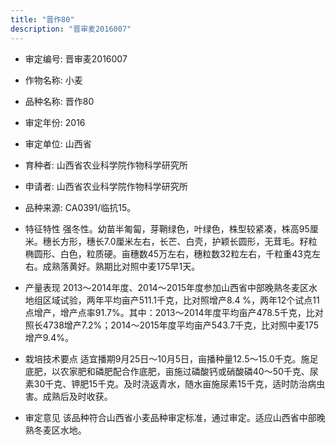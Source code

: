 ```yaml
---
title: "晋作80"
description: "晋审麦2016007"
---
```

* 审定编号:  晋审麦2016007

*  作物名称:  小麦

*  品种名称:  晋作80

*  审定年份:  2016

*  审定单位:  山西省

* 育种者:  山西省农业科学院作物科学研究所

*  申请者:  山西省农业科学院作物科学研究所

*  品种来源:  CA0391/临抗15。

*  特征特性
强冬性。幼苗半匍匐，芽鞘绿色，叶绿色，株型较紧凑，株高95厘米。穗长方形，穗长7.0厘米左右，长芒、白壳，护颖长圆形，无茸毛。籽粒椭圆形、白色，粒质硬。亩穗数45万左右，穗粒数32粒左右，千粒重43克左右。成熟落黄好。熟期比对照中麦175早1天。

*  产量表现
2013～2014年度、2014～2015年度参加山西省中部晚熟冬麦区水地组区域试验，两年平均亩产511.1千克，比对照增产8.4 %，两年12个试点11点增产，增产点率91.7%。其中：2013～2014年度平均亩产478.5千克，比对照长4738增产7.2%；2014～2015年度平均亩产543.7千克，比对照中麦175增产9.4%。

*  栽培技术要点
适宜播期9月25日～10月5日，亩播种量12.5～15.0千克。施足底肥，以农家肥和磷肥配合作底肥，亩施过磷酸钙或硝酸磷40～50千克、尿素30千克、钾肥15千克。及时浇返青水，随水亩施尿素15千克，适时防治病虫害。成熟后及时收获。

*  审定意见
该品种符合山西省小麦品种审定标准，通过审定。适应山西省中部晚熟冬麦区水地。
